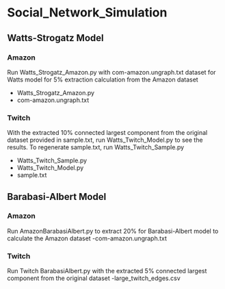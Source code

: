 # Social_Network_Simulation

## Watts-Strogatz Model
### Amazon
Run Watts_Strogatz_Amazon.py with com-amazon.ungraph.txt dataset for Watts model for 5% extraction calculation from the Amazon dataset
  - Watts_Strogatz_Amazon.py
  - com-amazon.ungraph.txt
### Twitch
With the extracted 10% connected largest component from the original dataset provided in sample.txt, run Watts_Twitch_Model.py to see the results. 
To regenerate sample.txt, run Watts_Twitch_Sample.py
  - Watts_Twitch_Sample.py
  - Watts_Twitch_Model.py
  - sample.txt
## Barabasi-Albert Model
### Amazon
Run AmazonBarabasiAlbert.py to extract 20% for Barabasi-Albert model to calculate the Amazon dataset
  -com-amazon.ungraph.txt
### Twitch
Run Twitch BarabasiAlbert.py with the extracted 5% connected largest component from the original dataset
  -large_twitch_edges.csv
